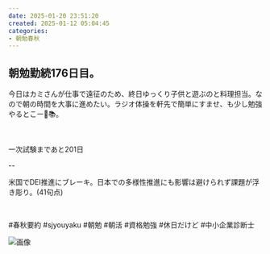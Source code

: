 ```yaml
---
date: 2025-01-20 23:51:20
created: 2025-01-12 05:04:45
categories:
- 朝勉春秋
---
```


## 朝勉勤続176日目。

今日はカミさんが仕事で遠征のため、終日ゆっくり子供と遊ぶのと料理担当。なので朝の時間を大事に進めたい。ラジオ体操を軒先で簡単にすませ、も少し勉強やるとこー📖📚。

<br>

一次試験まであと201日

\--

米国でDEI推進にブレーキ。日本での多様性推進にも影響は避けられず課題が浮き彫り。(41句点)  

<br>

#春秋要約 #sjyouyaku #朝勉 #朝活 #資格勉強 #休日だけど #中小企業診断士

![画像](https://pbs.twimg.com/media/GhH-8R7WMAAo9g1?format=jpg&name=small)